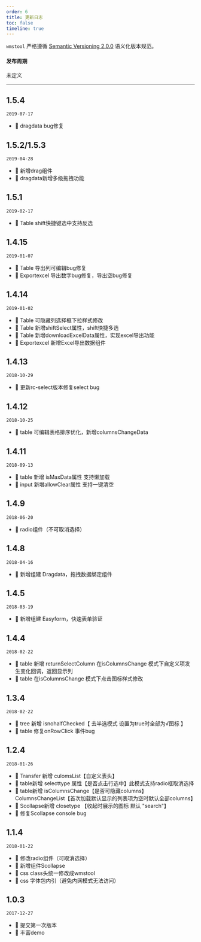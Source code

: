 ```yaml
---
order: 6
title: 更新日志
toc: false
timeline: true
---
```


`wmstool` 严格遵循 [Semantic Versioning 2.0.0](http://semver.org/lang/zh-CN/) 语义化版本规范。

#### 发布周期

未定义

---
## 1.5.4

`2019-07-17`

- 🐞 dragdata bug修复

## 1.5.2/1.5.3

`2019-04-28`

- 🐞 新增drag组件
- 🐞 dragdata新增多级拖拽功能

## 1.5.1

`2019-02-17`

- 🐞 Table shift快捷键选中支持反选

## 1.4.15

`2019-01-07`

- 🐞 Table 导出列可编辑bug修复
- 🐞 Exportexcel 导出数字bug修复，导出空bug修复

## 1.4.14

`2019-01-02`

- 🐞 Table 可隐藏列选择框下拉样式修改
- 🐞 Table 新增shiftSelect属性，shift快捷多选
- 🐞 Table 新增downloadExcelData属性，实现excel导出功能
- 🐞 Exportexcel 新增Excel导出数据组件

## 1.4.13

`2018-10-29`

- 🐞 更新rc-select版本修复select bug

## 1.4.12

`2018-10-25`

- 🐞 table 可编辑表格排序优化，新增columnsChangeData

## 1.4.11

`2018-09-13`

- 🐞 table 新增 isMaxData属性 支持懒加载
- 🐞 input 新增allowClear属性 支持一键清空
 
## 1.4.9

`2018-06-20`

- 🐞 radio组件（不可取消选择）

## 1.4.8

`2018-04-16`

- 🐞 新增组建 Dragdata，拖拽数据绑定组件

## 1.4.5

`2018-03-19`

- 🐞 新增组建 Easyform，快速表单验证

## 1.4.4

`2018-02-22`

- 🐞 table 新增 returnSelectColumn 在isColumnsChange 模式下自定义项发生变化回调，返回显示列
- 🐞 table 在isColumnsChange 模式下点击图标样式修改

## 1.3.4

`2018-02-22`

- 🐞 tree 新增 isnohalfChecked【 去半选模式 设置为true时全部为√图标 】
- 🐞 table 修复onRowClick 事件bug

## 1.2.4

`2018-01-26`

- 🐞 Transfer 新增 culomsList【自定义表头】
- 🐞 table新增 selecttype 属性【是否点击行选中】此模式支持radio框取消选择
- 🐞 table新增 isColumnsChange【是否可隐藏columns】ColumnsChangeList【首次加载默认显示的列表项为空时默认全部columns】
- 🐞 Scollapse新增 closetype 【收起时展示的图标 默认 "search"】
- 🐞 修复Scollapse console bug

## 1.1.4

`2018-01-22`

- 🐞 修改radio组件（可取消选择）
- 🐞 新增组件Scollapse
- 🐞 css class头统一修改成wmstool
- 🐞 css 字体包内引（避免内网模式无法访问）

## 1.0.3

`2017-12-27`

- 🐞 提交第一次版本
- 🐞 丰富demo

